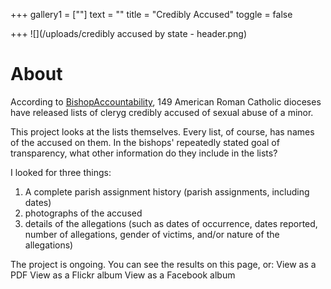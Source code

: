 +++
gallery1 = [""]
text = ""
title = "Credibly Accused"
toggle = false

+++
![](/uploads/credibly accused by state - header.png)

# About 

According to [BishopAccountability](bishopaccountability.org), 149 American Roman Catholic dioceses have released lists of cleryg credibly accused of sexual abuse of a minor. 

This project looks at the lists themselves. Every list, of course, has names of the accused on them. In the bishops' repeatedly stated goal of transparency, what other information do they include in the lists? 

I looked for three things: 
1) A complete parish assignment history (parish assignments, including dates)
2) photographs of the accused
3) details of the allegations (such as dates of occurrence, dates reported, number of allegations, gender of victims, and/or nature of the allegations)

The project is ongoing. You can see the results on this page, or:
View as a PDF
View as a Flickr album
View as a Facebook album
